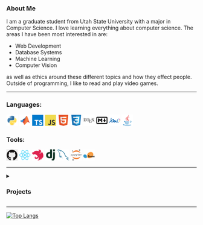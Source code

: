 ### About Me

I am a graduate student from Utah State University with a major in Computer Science. I love learning everything about computer science. The areas I have been most interested in are:
- Web Development
- Database Systems
- Machine Learning
- Computer Vision

 as well as ethics around these different topics and how they effect people. Outside of programming, I like to read and play video games.

---

### Languages:
<div>
	<img
		src="https://github.com/devicons/devicon/blob/master/icons/python/python-original.svg"
		title="Python"
		alt="Python"
		width="30"
		heigth="30"
	/> 
	<img
		src="https://github.com/devicons/devicon/blob/master/icons/matlab/matlab-original.svg"
		title="MATLAB"
		alt="MATLAB"
		width="30"
		heigth="30"
	/> 
	<img
		src="https://github.com/devicons/devicon/blob/master/icons/typescript/typescript-original.svg"
		title="TypeScript"
		alt="TypeScript"
		width="30"
		heigth="30"
	/> 
	<img
		src="https://github.com/devicons/devicon/blob/master/icons/javascript/javascript-original.svg"
		title="JavaScript"
		alt="JavaScript"
		width="30"
		heigth="30"
	/> 
	<img
		src="https://github.com/devicons/devicon/blob/master/icons/html5/html5-original.svg"
		title="HTML"
		alt="HTML"
		width="30"
		heigth="30"
	/> 
	<img
		src="https://github.com/devicons/devicon/blob/master/icons/css3/css3-original.svg"
		title="CSS"
		alt="CSS"
		width="30"
		heigth="30"
	/> 
	<img
		src="https://github.com/skal-chin/icons/blob/main/latex/latex-original.png"
		title="LaTex"
		alt="LaTex"
		width="30"
		heigth="30"
	/> 
	<img
		src="https://github.com/skal-chin/icons/blob/main/markdown/markdown-original.png"
		title="Markdown"
		alt="Markdown"
		width="30"
		heigth="30"
	/>
	<img
		src="https://github.com/devicons/devicon/blob/master/icons/xml/xml-original.svg"
		title="Markdown"
		alt="Markdown"
		width="30"
		heigth="30"
	/>
	<img
		src="https://github.com/devicons/devicon/blob/master/icons/java/java-original.svg"
		title="Java"
		alt="Java"
		width="30"
		heigth="30"
	/> 
</div>

### Tools:

<div>
	<img
		class="background"
		src="https://github.com/skal-chin/icons/blob/main/github/github-white.png"
		title="GitHub"
		alt="GitHub"
		width="30"
		heigth="30"
	/> 
	<img
		src="https://github.com/devicons/devicon/blob/master/icons/react/react-original.svg"
		title="React"
		alt="React"
		width="30"
		heigth="30"
	/> 
	<img
		src="https://github.com/devicons/devicon/blob/master/icons/nestjs/nestjs-original.svg"
		title="NestJS"
		alt="NestJS"
		width="30"
		heigth="30"
	/> 
	<img
		src="https://github.com/devicons/devicon/blob/master/icons/django/django-plain.svg"
		title="DJango"
		alt="Django"
		width="30"
		heigth="30"
	/> 
	<img
		src="https://github.com/devicons/devicon/blob/master/icons/mysql/mysql-original.svg"
		title="MySQL"
		alt="MySQL"
		width="30"
		heigth="30"
	/> 
	<img
		src="https://github.com/devicons/devicon/blob/master/icons/jupyter/jupyter-original-wordmark.svg"
		title="Jupyter Notebooks"
		alt="Jupyter Notebooks"
		width="30"
		heigth="30"
	/>
	<img
		src="https://github.com/devicons/devicon/blob/master/icons/scikitlearn/scikitlearn-original.svg"
		title="Jupyter Notebooks"
		alt="Jupyter Notebooks"
		width="30"
		heigth="30"
	/>
</div>

---

<details>
	<summary>
		<h3>Projects</h3>
	</summary>
</details>

---

  [![Top Langs](https://github-readme-stats.vercel.app/api/top-langs/?username=skal-chin&layout=compact&theme=vision-friendly-dark)](https://github.com/skal-chin/github-readme-stats)

<!--
**skal-chin/skal-chin** is a ✨ _special_ ✨ repository because its `README.md` (this file) appears on your GitHub profile.

Here are some ideas to get you started:

- 🔭 I’m currently working on ...
- 🌱 I’m currently learning ...
- 👯 I’m looking to collaborate on ...
- 🤔 I’m looking for help with ...
- 💬 Ask me about ...
- 📫 How to reach me: ...
- 😄 Pronouns: ...
- ⚡ Fun fact: ...
-->
